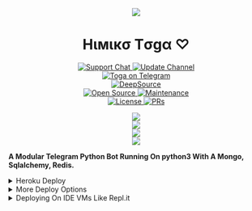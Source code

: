 <p align="center">
  <img src="https://telegra.ph/file/869905eaac59256d2e5ff.jpg">
<p>

<h1 align="center">
    Hιмιкσ Tσgα ♡
</h1>

<p align="center">
<a href="https://t.me/TogaSupport"> <img src="https://img.shields.io/badge/Support-Chat-blue?&logo=telegram" alt="Support Chat" /> </a>
<a href="https://t.me/TogaUpdates"> <img src="https://img.shields.io/badge/Update-Channel-blue?&logo=telegram" alt="Update Channel" /> </a><br>
<a href="https://t.me/Toga_Robot"> <img src="https://img.shields.io/badge/Toga_Robot-blue?&logo=telegram" alt="Toga on Telegram" /> </a><br>
<a href="https://deepsource.io/gh/KAC-CHAN/TOGA/?ref=repository-badge"><img src="https://static.deepsource.io/deepsource-badge-light-mini.svg" alt="DeepSource"></a><br>
<a href="https://Github.com/KAC-CHAN"> <img src="https://badges.frapsoft.com/os/v1/open-source.svg?v=103" alt="Open Source" /> </a>
<a href="https://GitHub.com/KAC-CHAN/TOGA"> <img src="https://img.shields.io/badge/Maintained-Yes-brightgreen.svg" alt="Maintenance" /> </a><br>
<a href="https://Github.com/KAC-CHAN/TOGA/blob/main/LICENSE"> <img src="https://img.shields.io/badge/License-GPLv3-blue.svg" alt="License" /> </a>
<a href="https://makeapullrequest.com"> <img src="https://img.shields.io/badge/PRs-Welcome-blue.svg?style=flat-round" alt="PRs" /> </a>
</p>

<p align="center">
<a href="https://github.com/KAC-CHAN/TOGA/fork">
    <img src="https://img.shields.io/github/forks/KAC-CHAN/TOGA?label=Forks&style=social">
</a><br>
<a href="https://github.com/KAC-CHAN/TOGA/stargazers">
    <img src="https://img.shields.io/github/stars/KAC-CHAN/TOGA?label=Stars&style=social">
</a><br>
<a href="https://github.com/KAC-CHAN/TOGA/issues">
    <img src="https://img.shields.io/github/issues/KAC-CHAN/TOGA?label=Issues&style=social&logo=github">
</a><br>
<a href="https://github.com/KAC-CHAN/TOGA/archive/refs/heads/main.zip">
    <img src="https://img.shields.io/github/repo-size/KAC-CHAN/TOGA?label=Repo Size&style=social&logo=github">
</a>
</p>

**A Modular Telegram Python Bot Running On python3 With A Mongo, Sqlalchemy, Redis.**

<details>
	<summary>Heroku Deploy</summary>
	<br>
	<b>
The Easiest Way to Deploy This Bot is Via Heroku.
		In Order To Deploy, You Just Have Fill The Necessary Environment Variables & Done!</b>
	
  <h1>
    <p align="center">
        <a href="https://heroku.com/deploy?template=https://github.com/KAC-CHAN/TOGA">
            <img src="https://www.herokucdn.com/deploy/button.svg" alt="Deploy">
        </a>
    </p>
</h1>

</details> 

<details>
    <summary>More Deploy Options</summary>
    <br>
    <p align="center">

    Deploying on Local Machine

</p>

```console
    ~$ git clone https://github.com/KAC-CHAN/TOGA
    ~$ cd TOGA
    ~$ cp config.py
```

Edit Config.py with your own Values

Start with ```python3 -m TOGA```

</details>    

<details>
     <summary>Deploying On IDE VMs Like Repl.it</summary>
       <br>
         <p align="left">
            <b> 

            Refer to Deploying On Local Machine.

 </b>
</p>
</details>
